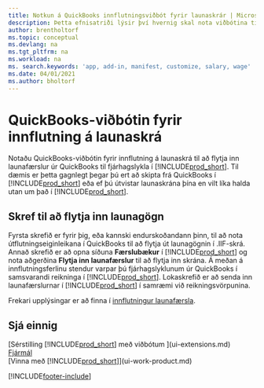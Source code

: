 ```yaml
---
title: Notkun á QuickBooks innflutningsviðbót fyrir launaskrár | Microsoft Docs
description: Þetta efnisatriði lýsir því hvernig skal nota viðbótina til að flytja inn launafærslur úr QuickBooks.
author: brentholtorf
ms.topic: conceptual
ms.devlang: na
ms.tgt_pltfrm: na
ms.workload: na
ms. search.keywords: 'app, add-in, manifest, customize, salary, wage'
ms.date: 04/01/2021
ms.author: bholtorf
---
```

# <a name="the-quickbooks-payroll-file-import-extension"></a><a name="the-quickbooks-payroll-file-import-extension"></a>QuickBooks-viðbótin fyrir innflutning á launaskrá
Notaðu QuickBooks-viðbótin fyrir innflutning á launaskrá til að flytja inn launafærslur úr QuickBooks til fjárhagslykla í [!INCLUDE[prod_short](includes/prod_short.md)]. Til dæmis er þetta gagnlegt þegar þú ert að skipta frá QuickBooks í [!INCLUDE[prod_short](includes/prod_short.md)] eða ef þú útvistar launaskrána þína en vilt líka halda utan um það í [!INCLUDE[prod_short](includes/prod_short.md)].

## <a name="steps-to-import-payroll-data"></a><a name="steps-to-import-payroll-data"></a>Skref til að flytja inn launagögn
Fyrsta skrefið er fyrir þig, eða kannski endurskoðandann þinn, til að nota útflutningseiginleikana í QuickBooks til að flytja út launagögnin í .IIF-skrá. Annað skrefið er að opna síðuna **Færslubækur** í [!INCLUDE[prod_short](includes/prod_short.md)] og nota aðgerðina **Flytja inn launafærslur** til að flytja inn skrána. Á meðan á innflutningsferlinu stendur varpar þú fjárhagslyklunum úr QuickBooks í samsvarandi reikninga í [!INCLUDE[prod_short](includes/prod_short.md)]. Lokaskrefið er að senda inn launafærslurnar í [!INCLUDE[prod_short](includes/prod_short.md)] í samræmi við reikningsvörpunina. 

Frekari upplýsingar er að finna í [innflutningur launafærsla](finance-how-import-payroll-transactions.md).

## <a name="see-also"></a><a name="see-also"></a>Sjá einnig
[Sérstilling [!INCLUDE[prod_short](includes/prod_short.md)] með viðbótum ](ui-extensions.md)    
[Fjármál](finance.md)    
[Vinna með [!INCLUDE[prod_short](includes/prod_short.md)]](ui-work-product.md)


[!INCLUDE[footer-include](includes/footer-banner.md)]
